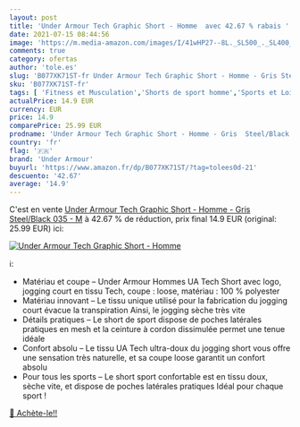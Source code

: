 ```yaml
---
layout: post
title: 'Under Armour Tech Graphic Short - Homme  avec 42.67 % rabais '
date: 2021-07-15 08:44:56
image: 'https://m.media-amazon.com/images/I/41wHP27--8L._SL500_._SL400_.jpg'
comments: true
category: ofertas
author: 'tole.es'
slug: 'B077XK71ST-fr Under Armour Tech Graphic Short - Homme - Gris Steel/Black...'
sku: 'B077XK71ST-fr'
tags: [ 'Fitness et Musculation','Shorts de sport homme','Sports et Loisirs','Sportswear homme','Vêtements','Vêtements de fitness et musculation','Vêtements homme','under armour', ]
actualPrice: 14.9 EUR
currency: EUR
price: 14.9
comparePrice: 25.99 EUR
prodname: 'Under Armour Tech Graphic Short - Homme - Gris  Steel/Black  035  - M'
country: 'fr'
flag: '🇫🇷'
brand: 'Under Armour'
buyurl: 'https://www.amazon.fr/dp/B077XK71ST/?tag=tolees0d-21'
descuento: '42.67'
average: '14.9'
---
```


C'est en vente [Under Armour Tech Graphic Short - Homme - Gris  Steel/Black  035  - M](https://www.amazon.fr/dp/B077XK71ST/?tag=tolees0d-21)  à  42.67 % de réduction, prix final  14.9 EUR (original: 25.99 EUR) ici:

[![Under Armour Tech Graphic Short - Homme ](https://m.media-amazon.com/images/I/41wHP27--8L._SL500_._SL400_.jpg)](https://www.amazon.fr/dp/B077XK71ST/?tag=tolees0d-21)

ℹ️:

- Matériau et coupe – Under Armour Hommes UA Tech Short avec logo, jogging court en tissu Tech, coupe : loose, matériau : 100 % polyester
- Matériau innovant – Le tissu unique utilisé pour la fabrication du jogging court évacue la transpiration Ainsi, le jogging sèche très vite
- Détails pratiques – Le short de sport dispose de poches latérales pratiques en mesh et la ceinture à cordon dissimulée permet une tenue idéale
- Confort absolu – Le tissu UA Tech ultra-doux du jogging short vous offre une sensation très naturelle, et sa coupe loose garantit un confort absolu
- Pour tous les sports – Le short sport confortable est en tissu doux, sèche vite, et dispose de poches latérales pratiques Idéal pour chaque sport !

[🛒 Achète-le!!](https://www.amazon.fr/dp/B077XK71ST/?tag=tolees0d-21)
